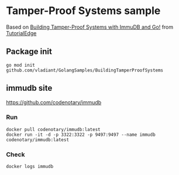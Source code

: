 # Tamper-Proof Systems sample

Based on [Building Tamper-Proof Systems with ImmuDB and Go!](https://www.youtube.com/watch?v=01_wEMdOp1U) from [TutorialEdge](https://www.youtube.com/channel/UCwFl9Y49sWChrddQTD9QhRA)

## Package init
```
go mod init github.com/vladiant/GolangSamples/BuildingTamperProofSystems
```

## immudb site 

https://github.com/codenotary/immudb

### Run
```
docker pull codenotary/immudb:latest
docker run -it -d -p 3322:3322 -p 9497:9497 --name immudb codenotary/immudb:latest
```

### Check
```
docker logs immudb
```
